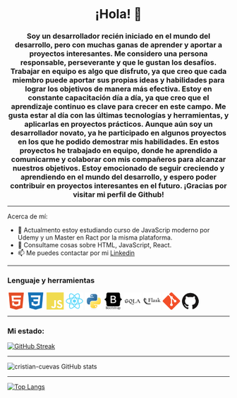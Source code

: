<div id="header" align="center">
    <img src="https://media.giphy.com/media/i4MAH84pqe2m2aVojc/giphy.gif" alt="" width="200">
    <h1 align="center">¡Hola! 👋</h1>
    <h3 align="center"> Soy un desarrollador recién iniciado en el mundo del desarrollo, pero con muchas ganas de
        aprender y aportar a proyectos interesantes. Me considero una persona responsable, perseverante y que le gustan
        los desafíos. Trabajar en equipo es algo que disfruto, ya que creo que cada miembro puede aportar sus propias
        ideas y habilidades para lograr los objetivos de manera más efectiva.
        Estoy en constante capacitación día a día, ya que creo que el aprendizaje continuo es clave para crecer en este
        campo. Me gusta estar al día con las últimas tecnologías y herramientas, y aplicarlas en proyectos prácticos.
        Aunque aún soy un desarrollador novato, ya he participado en algunos proyectos en los que he podido demostrar
        mis habilidades. En estos proyectos he trabajado en equipo, donde he aprendido a comunicarme y colaborar con mis
        compañeros para alcanzar nuestros objetivos.
        Estoy emocionado de seguir creciendo y aprendiendo en el mundo del desarrollo, y espero poder contribuir en
        proyectos interesantes en el futuro. ¡Gracias por visitar mi perfil de Github!
    </h3>
</div>


- - -

Acerca de mí:

- 🌱 Actualmento estoy estudiando curso de JavaScrip moderno por Udemy y un Master en Ract por la misma plataforma.
- 💬 Consultame cosas sobre HTML, JavaScript, React.
- 📫 Me puedes contactar por mi [Linkedin](https://www.linkedin.com/in/cristian-cuevas-garcias-085430252)

- - -
<div align="left">
    <h3>Lenguaje y herramientas</h3>
</div>
<div style="display: flex;">
    <img src="https://github.com/devicons/devicon/blob/master/icons/html5/html5-plain.svg" title="HTML5" alt="HTML"
        width="40" height="40">&nbsp;
    <img src="https://github.com/devicons/devicon/blob/master/icons/css3/css3-plain.svg" title="css3" alt="css3"
        width="40" height="40">&nbsp;
    <img src="https://github.com/devicons/devicon/blob/master/icons/javascript/javascript-plain.svg" title="javascript"
        alt="javascript" width="40" height="40">&nbsp;
    <img src="https://github.com/devicons/devicon/blob/master/icons/react/react-original.svg" title="react" alt="react"
        width="40" height="40">&nbsp;
    <img src="https://github.com/devicons/devicon/blob/master/icons/python/python-original.svg" title="python"
        alt="python" width="40" height="40">&nbsp;
    <img src="https://github.com/devicons/devicon/blob/master/icons/bootstrap/bootstrap-plain-wordmark.svg"
        title="bootstrap" alt="bootstrap" width="40" height="40">&nbsp;
    <img src="https://github.com/devicons/devicon/blob/master/icons/sqlalchemy/sqlalchemy-plain.svg" title="sqlalchemy"
        alt="sqlalchemy" width="40" height="40">&nbsp;
    <img src="https://github.com/devicons/devicon/blob/master/icons/flask/flask-original-wordmark.svg" title="flask"
        alt="flask" width="40" height="40">&nbsp;
    <img src="https://github.com/devicons/devicon/blob/master/icons/git/git-plain.svg" title="git" alt="git" width="40"
        height="40">&nbsp;
    <img src="https://github.com/devicons/devicon/blob/master/icons/github/github-original.svg" title="github"
        alt="github" width="40" height="40">&nbsp;
</div>

- - -

<h3>Mi estado:</h3>

[![GitHub Streak](https://streak-stats.demolab.com?user=cristian-cuevas&theme=javascript-dark&hide_border=true&locale=es&date_format=n%2Fj%5B%2FY%5D)](https://git.io/streak-stats)

- - -

![cristian-cuevas GitHub stats](https://github-readme-stats.vercel.app/api?username=cristian-cuevas&show_icons=true&theme=radical)

- - -

[![Top Langs](https://github-readme-stats.vercel.app/api/top-langs/?username=cristian-cuevas&layout=compact)](https://github.com/anuraghazra/github-readme-stats)


<div id="header" align="center">
<img src="https://media.giphy.com/media/MGdfeiKtEiEPS/giphy.gif" alt="" width="300">
</div>
